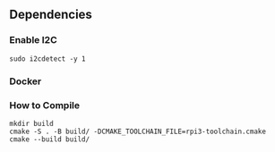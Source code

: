 ## Dependencies

### Enable I2C

```
sudo i2cdetect -y 1
```

### Docker

### How to Compile

```
mkdir build
cmake -S . -B build/ -DCMAKE_TOOLCHAIN_FILE=rpi3-toolchain.cmake
cmake --build build/
```
